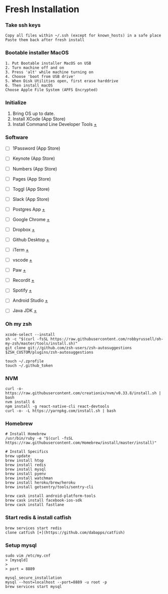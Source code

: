 # Fresh Installation

### Take ssh keys

    Copy all files within ~/.ssh (except for known_hosts) in a safe place
    Paste them back after fresh install


### Bootable installer MacOS

    1. Put Bootable installer MacOS on USB
    2. Turn machine off and on
    3. Press 'alt' while machine turning on
    4. Choose 'boot from USB drive'
    5. When Disk Utilities open, first erase harddrive
    6. Then install macOS
    Choose Apple File System (APFS Encrypted)


### Initialize

1. Bring OS up to date.
2. Install XCode (App Store)
3. Install Command Line Developer Tools [+](https://developer.apple.com/downloads/)


### Software

- [ ] 1Password (App Store)
- [ ] Keynote (App Store)
- [ ] Numbers (App Store)
- [ ] Pages (App Store)
- [ ] Toggl (App Store)
- [ ] Slack (App Store)

- [ ] Postgres App [+](http://postgresapp.com/)
- [ ] Google Chrome [+](http://www.google.co.uk/chrome/)
- [ ] Dropbox [+](https://dropbox.com/)
- [ ] Github Desktop [+](https://desktop.github.com/)
- [ ] iTerm [+](https://www.iterm2.com/)
- [ ] vscode [+](https://code.visualstudio.com/)
- [ ] Paw [+](https://paw.cloud)
- [ ] Recordit [+](http://recordit.co/)
- [ ] Spotify [+](http://www.spotify.com/)

- [ ] Android Studio [+](http://developer.android.com/tools/studio/)
- [ ] Java JDK [+](https://facebook.github.io/react-native/docs/getting-started.html#java-development-kit)

### Oh my zsh

    xcode-select --install
    sh -c "$(curl -fsSL https://raw.githubusercontent.com/robbyrussell/oh-my-zsh/master/tools/install.sh)"
    git clone git://github.com/zsh-users/zsh-autosuggestions $ZSH_CUSTOM/plugins/zsh-autosuggestions

    touch ~/.zprofile
    touch ~/.github_token


### NVM

    curl -o- https://raw.githubusercontent.com/creationix/nvm/v0.33.8/install.sh | bash
    nvm install 6
    npm install -g react-native-cli react-devtools
    curl -o- -L https://yarnpkg.com/install.sh | bash


### Homebrew

    # Install Homebrew
    /usr/bin/ruby -e "$(curl -fsSL https://raw.githubusercontent.com/Homebrew/install/master/install)"

    # Install Specifics
    brew update
    brew install htop
    brew install redis
    brew install mysql
    brew install pyenv
    brew install watchman
    brew install heroku/brew/heroku
    brew install getsentry/tools/sentry-cli

    brew cask install android-platform-tools
    brew cask install facebook-ios-sdk
    brew cask install fastlane


### Start redis & install catfish

    brew services start redis
    clone catfish [+](https://github.com/dabapps/catfish)


### Setup mysql

    sudo vim /etc/my.cnf
    > [mysqld]
    >
    > port = 8889

    mysql_secure_installation
    mysql --host=localhost --port=8889 -u root -p
    brew services start mysql
